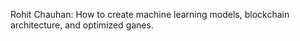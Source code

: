Rohit Chauhan: How to create machine learning models, blockchain architecture, and optimized ganes.
